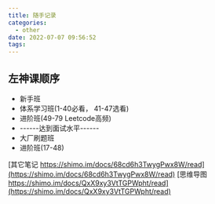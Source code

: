 ```yaml
---
title: 随手记录
categories:
  - other
date: 2022-07-07 09:56:52
tags:
---
```


## 左神课顺序
- 新手班
- 体系学习班(1-40必看， 41-47选看)
- 进阶班(49-79 Leetcode高频)
- ------达到面试水平------
- 大厂刷题班
- 进阶班(17-48)

[其它笔记 https://shimo.im/docs/68cd6h3TwygPwx8W/read](https://shimo.im/docs/68cd6h3TwygPwx8W/read)
[思维导图 https://shimo.im/docs/QxX9xy3VtTGPWpht/read](https://shimo.im/docs/QxX9xy3VtTGPWpht/read)